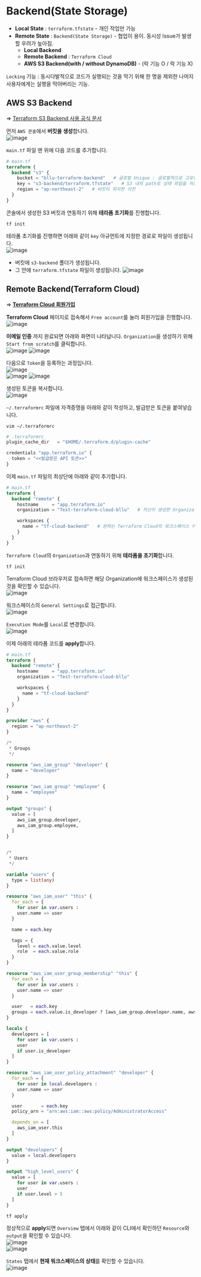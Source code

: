 # Backend(State Storage)

- **Local State** : `terraform.tfstate` - 개인 작업만 가능
- **Remote State** : `Backend(State Storage)` - 협업이 용이. 동시성 Issue가 발생할 우려가 높아짐.
  * **Local Backend**
  * **Remote Backend** : `Terraform Cloud`
  * **AWS S3 Backend(with / without DynamoDB)** - (락 기능 O / 락 기능 X)

`Locking` 기능 : 동시다발적으로 코드가 실행되는 것을 막기 위해 한 명을 제외한 나머지 사용자에게는 실행을 막아버리는 기능.

## AWS S3 Backend

=> [Terraform S3 Backend 사용 공식 문서](https://www.terraform.io/language/settings/backends/s3)

먼저 `AWS 콘솔`에서 **버킷을 생성**합니다.   
![image](https://user-images.githubusercontent.com/43658658/156328081-165da8ca-f10a-4d22-8203-42929373b396.png)

`main.tf` 파일 맨 위에 다음 코드를 추가합니다.   
``` terraform
# main.tf
terraform {
  backend "s3" {
    bucket = "bllu-terraform-backend"   # 글로벌 Unique : 글로벌적으로 고유한 버킷 이름
    key = "s3-backend/terraform.tfstate"   # S3 내의 path로 상태 파일을 저장하는 경로입니다.
    region = "ap-northeast-2"   # 버킷이 위치한 리전
  }
}
```

콘솔에서 생성한 S3 버킷과 연동하기 위해 **테라폼 초기화**를 진행합니다.   
```
tf init
```   

테라폼 초기화를 진행하면 아래와 같이 `key` 아규먼트에 지정한 경로로 파일이 생성됩니다.   
![image](https://user-images.githubusercontent.com/43658658/156331620-34d0180b-5167-4cb0-8947-030b7a1ae3cf.png)   
- 버킷에 `s3-backend` 폴더가 생성됩니다.
- 그 안에 `terraform.tfstate` 파일이 생성됩니다.
![image](https://user-images.githubusercontent.com/43658658/156331762-d925a63e-dd09-4ca0-a5a9-fab4034bad9b.png)

## Remote Backend(Terraform Cloud)

=> **[Terraform Cloud 회원가입](https://app.terraform.io/session)**

**Terraform Cloud** 페이지로 접속해서 `Free account`를 눌러 회원가입을 진행합니다.   
![image](https://user-images.githubusercontent.com/43658658/156332213-3fc08014-36ad-4212-8782-ce58304debdb.png)

**이메일 인증** 까지 완료되면 아래와 화면이 나타납니다. `Organization`을 생성하기 위해 `Start from scratch`를 클릭합니다.   
![image](https://user-images.githubusercontent.com/43658658/156333164-915d6f4d-c8ba-4f76-8510-3c27618f7d42.png)
![image](https://user-images.githubusercontent.com/43658658/156333264-16cb51a1-9862-4064-9ac7-74b2f9405bf8.png)

다음으로 `Token`을 등록하는 과정입니다.   
![image](https://user-images.githubusercontent.com/43658658/156333900-1888616f-8767-4740-9dc6-fa0334436923.png)   
![image](https://user-images.githubusercontent.com/43658658/156333965-90c8487c-8de8-4f0b-a0f5-0ebe9a98db3b.png)
![image](https://user-images.githubusercontent.com/43658658/156334016-a1c86108-475e-4ded-90fb-c7160705b74f.png)

생성된 토큰을 복사합니다.   
![image](https://user-images.githubusercontent.com/43658658/156334121-012f92d6-950b-46ac-8271-a588eeb31dbf.png)

`~/.terraformrc` 파일에 자격증명을 아래와 같이 작성하고, 발급받은 토큰을 붙여넣습니다.   
```
vim ~/.terraformrc
```

``` terraform
# .terraformrc
plugin_cache_dir   = "$HOME/.terraform.d/plugin-cache"

credentials "app.terraform.io" {
  token = "<<발급받은 API 토큰>>"
}
```

이제 `main.tf` 파일의 최상단에 아래와 같이 추가합니다.   
``` terraform
# main.tf
terraform {
  backend "remote" {
    hostname     = "app.terraform.io"
    organization = "Test-terraform-cloud-bllu"   # 자신이 생성한 Organization 이름을 입력합니다.

    workspaces {
      name = "tf-cloud-backend"   # 원하는 Terraform Cloud의 워크스페이스 이름을 입력합니다.
    }
  }
}
```

`Terraform Cloud`의 `Organization`과 연동하기 위해 **테라폼을 초기화**합니다.   
```
tf init
```   

Terraform Cloud 브라우저로 접속하면 해당 Organization에 워크스페이스가 생성된 것을 확인할 수 있습니다.   
![image](https://user-images.githubusercontent.com/43658658/156334880-0ea02550-8066-4960-9b03-aa3854fa431d.png)

워크스페이스의 `General Settings`로 접근합니다.   
![image](https://user-images.githubusercontent.com/43658658/156335237-75bfc1b1-7224-4302-bf18-13e6de9c7eda.png)

`Execution Mode`를 `Local`로 변경합니다.   
![image](https://user-images.githubusercontent.com/43658658/156335340-3c95eff6-ed2b-4f34-b0f2-44f35b67220a.png)

이제 아래의 테라폼 코드를 **apply**합니다.   
``` terraform
# main.tf
terraform {
  backend "remote" {
    hostname     = "app.terraform.io"
    organization = "Test-terraform-cloud-bllu"

    workspaces {
      name = "tf-cloud-backend"
    }
  }
}

provider "aws" {
  region = "ap-northeast-2"
}

/*
 * Groups
 */

resource "aws_iam_group" "developer" {
  name = "developer"
}

resource "aws_iam_group" "employee" {
  name = "employee"
}

output "groups" {
  value = [
    aws_iam_group.developer,
    aws_iam_group.employee,
  ]
}


/*
 * Users
 */

variable "users" {
  type = list(any)
}

resource "aws_iam_user" "this" {
  for_each = {
    for user in var.users :
    user.name => user
  }

  name = each.key

  tags = {
    level = each.value.level
    role  = each.value.role
  }
}

resource "aws_iam_user_group_membership" "this" {
  for_each = {
    for user in var.users :
    user.name => user
  }

  user   = each.key
  groups = each.value.is_developer ? [aws_iam_group.developer.name, aws_iam_group.employee.name] : [aws_iam_group.employee.name]
}

locals {
  developers = [
    for user in var.users :
    user
    if user.is_developer
  ]
}

resource "aws_iam_user_policy_attachment" "developer" {
  for_each = {
    for user in local.developers :
    user.name => user
  }

  user       = each.key
  policy_arn = "arn:aws:iam::aws:policy/AdministratorAccess"

  depends_on = [
    aws_iam_user.this
  ]
}

output "developers" {
  value = local.developers
}

output "high_level_users" {
  value = [
    for user in var.users :
    user
    if user.level > 5
  ]
}
```

```
tf apply
```

정상적으로 **apply**되면 `Overview` 탭에서 아래와 같이 CLI에서 확인하던 `Resource`와 `output`을 확인할 수 있습니다.   
![image](https://user-images.githubusercontent.com/43658658/156335776-2c2a30f2-be77-4ffa-b94a-ffb694a32fff.png)   
![image](https://user-images.githubusercontent.com/43658658/156335813-fb92d00c-795a-4508-b1f4-9a9a047ee2c0.png)

`States` 탭에서 **현재 워크스페이스의 상태**를 확인할 수 있습니다.   
![image](https://user-images.githubusercontent.com/43658658/156335958-08f9116f-593e-4156-8f94-3aba2f5c8ba2.png)

